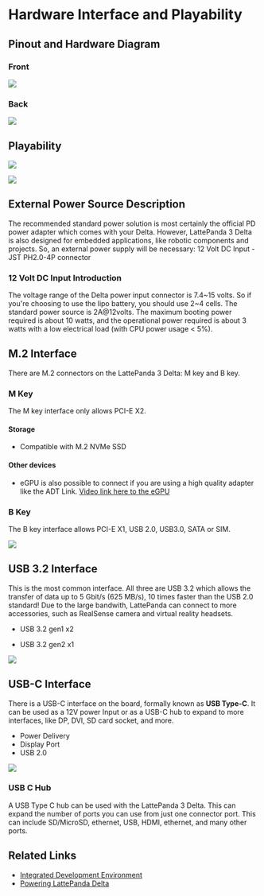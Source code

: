 # Hardware Interface and Playability

## Pinout and Hardware Diagram
### Front
![](https://dfimg.dfrobot.com/nobody/wiki/935b2c94421229da56fdc5225aae4e19.png)



### Back
![](https://dfimg.dfrobot.com/nobody/wiki/1f84fe5d91eb48868e04129e291b4d8c.png)



## Playability

![](https://dfimg.dfrobot.com/nobody/wiki/de9659247edcc66d0403391929b26c5b.jpg)

![](https://dfimg.dfrobot.com/nobody/wiki/885f80b3d185b22e4dfbd95ebe8f550e.jpg)


## External Power Source Description

The recommended standard power solution is most certainly the official PD power adapter which comes with your Delta. However, LattePanda 3 Delta is also designed for embedded applications, like robotic components and projects. So, an external power supply will be necessary: 12 Volt DC Input - JST PH2.0-4P connector
### 12 Volt DC Input Introduction

The voltage range of the Delta power input connector is 7.4~15 volts. So if you're choosing to use the lipo battery, you should use 2~4 cells. The standard power source is 2A@12volts. The maximum booting power required is about 10 watts, and the operational power required is about 3 watts with a low electrical load (with CPU power usage < 5%).

## M.2 Interface

There are M.2 connectors on the LattePanda 3 Delta: M key and B key.

### M Key
The M key interface only allows PCI-E X2.
#### **Storage**
* Compatible with M.2 NVMe SSD
#### **Other devices**
* eGPU is also possible to connect if you are using a high quality adapter like the ADT Link.
[Video link here to the eGPU](https://youtu.be/LMmm2V33cvs)
### B Key

The B key interface allows PCI-E X1, USB 2.0, USB3.0, SATA or SIM.

![](https://dfimg.dfrobot.com/nobody/wiki/d488b1066dee6a6ca818771a9cb8ceff.jpg)


## USB 3.2 Interface

This is the most common interface. All three are USB 3.2 which allows the transfer of data up to 5 Gbit/s (625 MB/s), 10 times faster than the USB 2.0 standard! Due to the large bandwith, LattePanda can connect to more accessories, such as RealSense camera and virtual reality headsets.

- USB 3.2 gen1 x2

- USB 3.2 gen2 x1

![](https://i.imgur.com/zwyyMtD.jpg)


## USB-C Interface

There is a USB-C interface on the board, formally known as **USB Type-C**. It can be used as a 12V power Input or as a USB-C hub to expand to more interfaces, like DP, DVI, SD card socket, and more. 

- Power Delivery
- Display Port
- USB 2.0

![](https://i.imgur.com/FDdrFEz.jpg)

### USB C Hub

A USB Type C hub can be used with the LattePanda 3 Delta. This can expand the number of ports you can use from just one connector port. This can include SD/MicroSD, ethernet, USB, HDMI, ethernet, and many other ports.



## Related Links 
* [Integrated Development Environment](/content/delta_edition/ide.md)
* [Powering LattePanda Delta](/content/delta_edition/powering.md)

